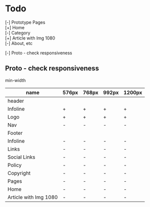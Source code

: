 # Todo

[-] Prototype Pages  
    [+] Home  
    [-] Category  
    [+] Article with Img 1080  
    [-] About, etc  

[-] Proto - check responsiveness

## Proto - check responsiveness

min-width

|name                       |576px|768px|992px|1200px|
|---------------------------|-----|-----|-----|------|
|header                     |     |     |     |      |
|   Infoline                |  +  |  +  |  +  |  +   |
|   Logo                    |  +  |  +  |  +  |  +   |
|   Nav                     |  -  |  -  |  -  |  -   |
|Footer                     |     |     |     |      |
|   Infoline                |  -  |  -  |  -  |  -   |
|    Links                  |  -  |  -  |  -  |  -   |
|    Social Links           |  -  |  -  |  -  |  -   |
|    Policy                 |  -  |  -  |  -  |  -   |
|    Copyright              |  -  |  -  |  -  |  -   |
|Pages                      |  -  |  -  |  -  |  -   |
|    Home                   |  -  |  -  |  -  |  -   |
|    Article with Img 1080  |  -  |  -  |  -  |  -   |
